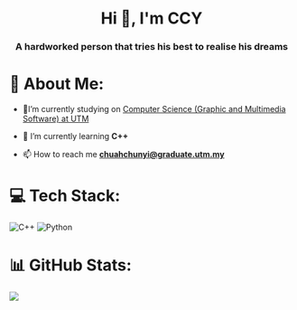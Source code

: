 <h1 align="center">Hi 👋, I'm CCY</h1>
<h3 align="center">A hardworked person that tries his best to realise his dreams</h3>

# 💫 About Me:
- 🏫I’m currently studying on [Computer Science (Graphic and Multimedia Software) at UTM](https://comp.utm.my/secv/)

- 🌱 I’m currently learning **C++**

- 📫 How to reach me **chuahchunyi@graduate.utm.my**

<p align="left">
</p>

# 💻 Tech Stack:
![C++](https://img.shields.io/badge/c++-%2300599C.svg?style=for-the-badge&logo=c%2B%2B&logoColor=white) ![Python](https://img.shields.io/badge/python-3670A0?style=for-the-badge&logo=python&logoColor=ffdd54)
# 📊 GitHub Stats:
![](https://github-readme-stats.vercel.app/api?username=CCY0810&theme=dark&hide_border=false&include_all_commits=false&count_private=false)<br/>



